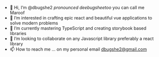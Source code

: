- 👋 Hi, I’m @dbugshe2 *pronounced deebugsheetoo* you can call me Maroof
- 👀 I’m interested in crafting epic react and beautiful vue applications to solve modern problems
- 🌱 I’m currently mastering TypeScript and creating storybook based libraries
- 💞️ I’m looking to collaborate on any Javascript library preferably a react library
- 📫 How to reach me ... on my personal email dbugshe2@gmail.com

<!---
dbugshe2/dbugshe2 is a ✨ special ✨ repository because its `README.md` (this file) appears on your GitHub profile.
You can click the Preview link to take a look at your changes.
--->
